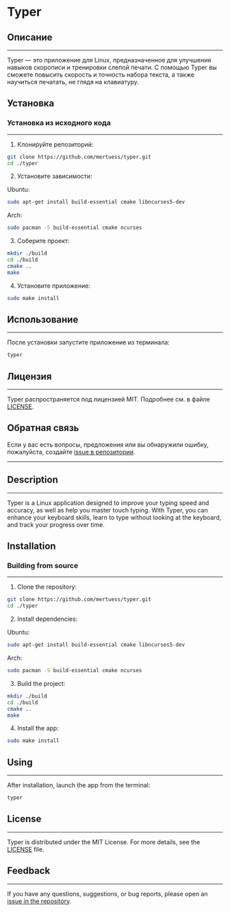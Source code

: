# Typer
## Описание
---
Typer — это приложение для Linux, предназначенное для улучшения навыков скорописи и тренировки слепой печати. С помощью Typer вы сможете повысить скорость и точность набора текста, а также научиться печатать, не глядя на клавиатуру.

## Установка
### Установка из исходного кода
---
1. Клонируйте репозиторий:
```bash
git clone https://github.com/mertuess/typer.git
cd ./typer
```

2. Установите зависимости:

Ubuntu:
```bash
sudo apt-get install build-essential cmake libncurses5-dev
```

Arch:
```bash
sudo pacman -S build-essential cmake ncurses
```

3. Соберите проект:
```bash
mkdir ./build
cd ./build
cmake ..
make
```

4. Установите приложение:
```bash
sudo make install
```

## Использование
---
После установки запустите приложение из терминала:
```bash
typer
```

## Лицензия
---
Typer распространяется под лицензией MIT. Подробнее см. в файле [LICENSE](../typer/main/LICENSE).

## Обратная связь
Если у вас есть вопросы, предложения или вы обнаружили ошибку, пожалуйста, создайте [issue в репозитории](https://github.com/mertuess/typer/issues).

___

## Description
---
Typer is a Linux application designed to improve your typing speed and accuracy, as well as help you master touch typing. With Typer, you can enhance your keyboard skills, learn to type without looking at the keyboard, and track your progress over time.

## Installation
### Building from source
---
1. Clone the repository:
```bash
git clone https://github.com/mertuess/typer.git
cd ./typer
```

2. Install dependencies:

Ubuntu:
```bash
sudo apt-get install build-essential cmake libncurses5-dev
```

Arch:
```bash
sudo pacman -S build-essential cmake ncurses
```

3. Build the project:
```bash
mkdir ./build
cd ./build
cmake ..
make
```

4. Install the app:
```bash
sudo make install
```

## Using
---
After installation, launch the app from the terminal:
```bash
typer
```

## License
---
Typer is distributed under the MIT License. For more details, see the [LICENSE](../typer/main/LICENSE) file.

## Feedback
---
If you have any questions, suggestions, or bug reports, please open an [issue in the repository](https://github.com/mertuess/typer/issues).
